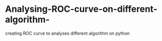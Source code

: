 # Analysing-ROC-curve-on-different-algorithm-
creating ROC curve to analyses different algorithm on python
